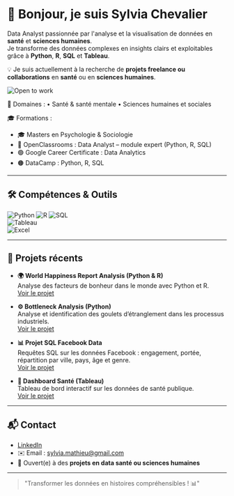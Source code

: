 # 👋 Bonjour, je suis Sylvia Chevalier

Data Analyst passionnée par l'analyse et la visualisation de données en **santé** et **sciences humaines**.  
Je transforme des données complexes en insights clairs et exploitables grâce à **Python**, **R**, **SQL** et **Tableau**.  

💡 Je suis actuellement à la recherche de **projets freelance ou collaborations** en **santé** ou en **sciences humaines**.  

![Open to work](https://img.shields.io/badge/Open%20to%20Work-Freelance-green?style=flat-square)

🎯 Domaines : • Santé & santé mentale • Sciences humaines et sociales

   🎓 Formations :  
- 🎓 Masters en Psychologie & Sociologie  
- 📘 OpenClassrooms : Data Analyst – module expert (Python, R, SQL)  
- 🟢 Google Career Certificate : Data Analytics  
- 🟠 DataCamp : Python, R, SQL

---

## 🛠 Compétences & Outils

![Python](https://img.shields.io/badge/-Python-3776AB?style=flat-square&logo=python&logoColor=white) 
![R](https://img.shields.io/badge/-R-276DC3?style=flat-square&logo=r&logoColor=white) 
![SQL](https://img.shields.io/badge/-SQL-00758F?style=flat-square&logo=postgresql&logoColor=white)  
![Tableau](https://img.shields.io/badge/-Tableau-E97627?style=flat-square&logo=tableau&logoColor=white)  
![Excel](https://img.shields.io/badge/-Excel-217346?style=flat-square&logo=microsoft-excel&logoColor=white)  

---

## 📂 Projets récents

- **🌍 World Happiness Report Analysis (Python & R)**  
  Analyse des facteurs de bonheur dans le monde avec Python et R.  
  [Voir le projet](https://github.com/tonpseudo/world-happiness)

- **⚙️ Bottleneck Analysis (Python)**  
  Analyse et identification des goulets d’étranglement dans les processus industriels.  
  [Voir le projet](https://github.com/tonpseudo/bottleneck)

- **📊 Projet SQL Facebook Data**  
  Requêtes SQL sur les données Facebook : engagement, portée, répartition par ville, pays, âge et genre.  
  [Voir le projet](https://github.com/tonpseudo/facebook-sql)

- **💉 Dashboard Santé (Tableau)**  
  Tableau de bord interactif sur les données de santé publique.  
  [Voir le projet](https://github.com/tonpseudo/dashboard-sante)

--- 

## 📬 Contact

- [LinkedIn](https://www.linkedin.com/in/sylvia-chevalier-data-analyst)  
- ✉️ Email : sylvia.mathieu@gmail.com  
- 💼 Ouvert(e) à des **projets en data santé ou sciences humaines**

---

> "Transformer les données en histoires compréhensibles ! 📊"
